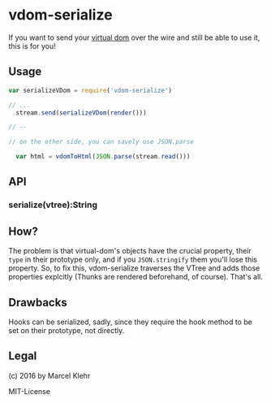 # vdom-serialize
If you want to send your [virtual dom](https://github.com/matt-esch/virtual-dom) over the wire and still be able to use it, this is for you!

## Usage

```js
var serializeVDom = require('vdom-serialize')

// ...
  stream.send(serializeVDom(render()))

// --

// on the other side, you can savely use JSON.parse

  var html = vdomToHtml(JSON.parse(stream.read()))
```

## API

### serialize(vtree):String

## How?
The problem is that virtual-dom's objects have the crucial property, their `type` in their prototype only, and if you `JSON.stringify` them you'll lose this property.
So, to fix this, vdom-serialize traverses the VTree and adds those properties explcitly (Thunks are rendered beforehand, of course). That's all.

## Drawbacks
Hooks can be serialized, sadly, since they require the hook method to be set on their prototype, not directly.

## Legal
(c) 2016 by Marcel Klehr

MIT-License